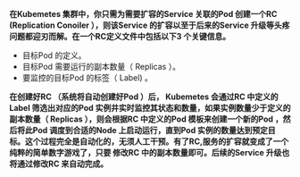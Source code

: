 
**在Kubemetes 集群中，你只需为需要扩容的Service 关联的Pod 创建一个RC (Replication Conoiler ），则该Service 的扩容以至于后来的Service 升级等头疼问题都迎刃而解。在一个RC定义文件中包括以下3 个关键信息。**

* 目标Pod 的定义。
* 目标Pod 需要运行的副本数量（ Replicas ）。
* 要监控的目标Pod 的标签（ Label) 。

**在创建好RC （系统将自动创建好Pod ）后， Kubemetes 会通过RC 中定义的Label 筛选出对应的Pod 实例井实时监控其状态和数量，如果实例数量少于定义的副本数量（ Replicas ），则会根据RC 中定义的Pod 
模板来创建一个新的Pod ，然后将此Pod 调度到合适的Node 上启动运行，直到Pod 实例的数量达到预定目标。这个过程完全是自动化的，无须人工干预。有了RC,服务的扩容就变成了一个纯粹的简单数字游戏了，只要
修改RC 中的副本数量即可。后续的Service 升级也将通过修改RC 来自动完成。**
